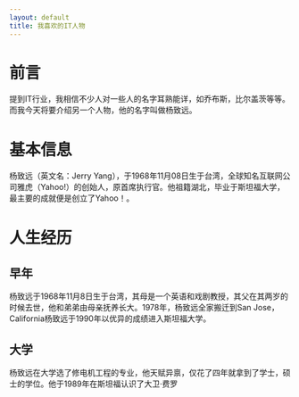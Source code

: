```yaml
---
layout: default
title: 我喜欢的IT人物
---
```

# 前言
提到IT行业，我相信不少人对一些人的名字耳熟能详，如乔布斯，比尔盖茨等等。而我今天将要介绍另一个人物，他的名字叫做杨致远。
# 基本信息
杨致远（英文名：Jerry Yang），于1968年11月08日生于台湾，全球知名互联网公司雅虎（Yahoo!）的创始人，原首席执行官。他祖籍湖北，毕业于斯坦福大学，最主要的成就便是创立了Yahoo！。
# 人生经历
## 早年
杨致远于1968年11月8日生于台湾，其母是一个英语和戏剧教授，其父在其两岁的时候去世，他和弟弟由母亲抚养长大。1978年，杨致远全家搬迁到San Jose，California杨致远于1990年以优异的成绩进入斯坦福大学。
## 大学
杨致远在大学选了修电机工程的专业，他天赋异禀，仅花了四年就拿到了学士，硕士的学位。他于1989年在斯坦福认识了大卫·费罗  
